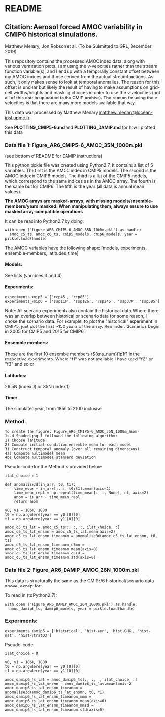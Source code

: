 # README

## Citation: Aerosol forced AMOC variability in CMIP6 historical simulations.
Matthew Menary, Jon Robson et al. (To be Submitted to GRL, December 2019)

This repository contains the processed AMOC index data, along with various verification plots. I am using the v-velocities rather than the stream function variable(s), and I end up with a temporally constant offset between my AMOC indices and those derived from the actual streamfunctions. As such, it only makes sense to look at temporal anomalies. The reason for this offset is unclear but likely the result of having to make assumptions on grid-cell widths/heights and masking choices in order to use the v-velocities (not all of this data is uploaded to the CMIP archive). The reason for using the v-velocities is that there are many more models available that way.

This data was processed by Matthew Menary matthew.menary@locean-ipsl.upmc.fr

See **PLOTTING_CMIP5-6.md** and **PLOTTING_DAMIP.md** for how I plotted this data

### Data file 1: Figure_AR6_CMIP5-6_AMOC_35N_1000m.pkl
(see bottom of README for DAMIP instructions)

This python pickle file was created using Python2.7. It contains a list of 5 variables. The first is the AMOC index in CMIP5 models. The second is the AMOC index in CMIP6 models. The third is a list of the CMIP5 models, which correspond to the same indices as in the AMOC array. The fourth is the same but for CMIP6. The fifth is the year (all data is annual mean values).

**The AMOC arrays are masked-arrays, with missing models/ensemble-members/years masked. When manipulating them, always ensure to use masked array-compatible operations**

It can be read into Python2.7 by doing:

```
with open ('Figure_AR6_CMIP5-6_AMOC_35N_1000m.pkl') as handle:
  amoc_c5_ts, amoc_c6_ts, cmip5_models, cmip6_models, year = pickle.load(handle)
```

The AMOC variables have the following shape: [models, experiments, ensemble-members, latitudes, time]

#### Models:
See lists (variables 3 and 4)

#### Experiments:
```
experiments_cmip5 = ['rcp45', 'rcp85']
experiments_cmip6 = ['ssp119', 'ssp126', 'ssp245', 'ssp370', 'ssp585']
```

Note: All scenario experiments also contain the historical data. Where there was an overlap between historical or scenario data for some reason, I chose the scenario data. For example, to plot the "historical" experiment in CMIP5, just plot the first ~150 years of the array. Reminder: Scenarios begin in 2005 for CMIP5 and 2015 for CMIP6.

#### Ensemble members:
These are the first 10 ensemble members r${ens_num}i1p1f1 in the respective experiments. Where "f1" was not available I have used "f2" or "f3" and so on.

#### Latitudes:
26.5N (index 0) or 35N (index 1)

#### Time:
The simulated year, from 1850 to 2100 inclusive

### Method:
```
To create the figure: Figure_AR6_CMIP5-6_AMOC_35N_1000m_Anom-1s.d.Shaded.png I followed the following algorithm:
1) Choose latitude
2) Compute initial-condition ensemble mean for each model
3) Construct temporal anomaly (over all remaining dimensions)
4a) Compute multimodel mean
4b) Compute multimodel standard deviation
```

Pseudo-code for the Method is provided below:

```
ilat_choice = 1

def anomalise3d(in_arr, t0, t1):
    time_mean = in_arr[:, :, t0:t1].mean(axis=2)
    time_mean_repl = np.repeat(time_mean[:, :, None], nt, axis=2)
    anom = in_arr - time_mean_repl
    return anom

y0, y1 = 1860, 1880
t0 = np.argwhere(year == y0)[0][0]
t1 = np.argwhere(year == y1)[0][0]

amoc_c5_ts_lat = amoc_c5_ts[:, :, :, ilat_choice, :]
amoc_c5_ts_lat_ensmn = amoc_c5_ts_lat.mean(axis=2)
amoc_c5_ts_lat_ensmn_timeanom = anomalise3d(amoc_c5_ts_lat_ensmn, t0, t1)
amoc_c5_ts_lat_ensmn_timeanom_c5mn = amoc_c5_ts_lat_ensmn_timeanom.mean(axis=0)
amoc_c5_ts_lat_ensmn_timeanom_c5sd = amoc_c5_ts_lat_ensmn_timeanom.std(axis=0)
```

### Data file 2: Figure_AR6_DAMIP_AMOC_26N_1000m.pkl

This data is structurally the same as the CMIP5/6 historical/scenario data above, except for:

To read in (to Python2.7):

```
with open ('Figure_AR6_DAMIP_AMOC_26N_1000m.pkl') as handle:
  amoc_damip6_ts, damip6_models, year = pickle.load(handle)
```

### Experiments:
```experiments_damip6 = ['historical', 'hist-aer', 'hist-GHG', 'hist-nat', 'hist-stratO3']```

Pseudo-code:

```
ilat_choice = 0

y0, y1 = 1860, 1880
t0 = np.argwhere(year == y0)[0][0]
t1 = np.argwhere(year == y1)[0][0]

amoc_damip6_ts_lat = amoc_damip6_ts[:, :, :, ilat_choice, :]
amoc_damip6_ts_lat_ensmn = amoc_damip6_ts_lat.mean(axis=2)
amoc_damip6_ts_lat_ensmn_timeanom = anomalise3d(amoc_damip6_ts_lat_ensmn, t0, t1)
amoc_damip6_ts_lat_ensmn_timeanom_mmm = amoc_damip6_ts_lat_ensmn_timeanom.mean(axis=0)
amoc_damip6_ts_lat_ensmn_timeanom_mmsd = amoc_damip6_ts_lat_ensmn_timeanom.std(axis=0)
```
